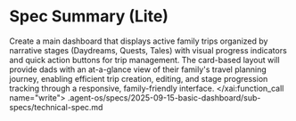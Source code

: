 # Spec Summary (Lite)

Create a main dashboard that displays active family trips organized by narrative stages (Daydreams, Quests, Tales) with visual progress indicators and quick action buttons for trip management. The card-based layout will provide dads with an at-a-glance view of their family's travel planning journey, enabling efficient trip creation, editing, and stage progression tracking through a responsive, family-friendly interface.</content>
</xai:function_call name="write">
<parameter name="filePath">.agent-os/specs/2025-09-15-basic-dashboard/sub-specs/technical-spec.md